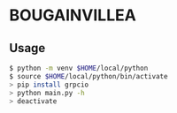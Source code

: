 # BOUGAINVILLEA

## Usage

```bash
$ python -m venv $HOME/local/python
$ source $HOME/local/python/bin/activate
> pip install grpcio
> python main.py -h
> deactivate
```
